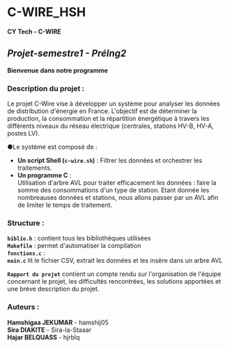 # C-WIRE_HSH

**************CY Tech - C-WIRE**************

## ***Projet-semestre1 - PréIng2***
**Bienvenue dans notre programme**

### **Description du projet :**
Le projet C-Wire vise à développer un système pour analyser les données de distribution d'énergie en France. L'objectif est de déterminer la production, la consommation et la répartition énergétique à travers les différents niveaux du réseau électrique (centrales, stations HV-B, HV-A, postes LV).

●Le système est composé de :
- **Un script Shell (`c-wire.sh`)** :
  Filtrer les données et orchestrer les traitements.  
-  **Un programme C** :  
 Utilisation d'arbre AVL pour traiter efficacement les données : faire la somme des consommations d'un type de station. Etant donnée les nombreauses données et stations, nous allons passer par un AVL afin de limiter le temps de traitement.  

### **Structure :**
**`biblio.h`** : contient tous les bibliothèques utilisées  
**`Makefile`** : permet d'automatiser la compilation  
**`fonctions.c`** :  
**`main.c`** lit le fichier CSV, extrait les données et les insère dans un arbre AVL  

**`Rapport du projet`** contient un compte rendu sur l'organisation de l'équipe concernant le projet, les difficultés rencontrées, les solutions apportées et une brève description du projet.  



### **Auteurs :**   
**Hamshigaa JEKUMAR** - hamshij05  
**Sira DIAKITE** - Sira-la-Staaar  
**Hajar BELQUASS** - hjrblq  
